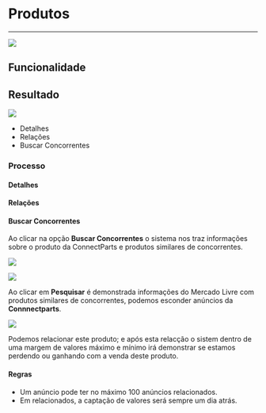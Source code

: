 # Produtos 

---

![](http://developers.connectparts.com.br/imagens/SDPprod01.png)

## Funcionalidade

## Resultado

![](http://developers.connectparts.com.br/imagens/SDPprod02.png)

* Detalhes
* Relações
* Buscar Concorrentes


### Processo

#### Detalhes

#### Relações

#### Buscar Concorrentes

Ao clicar na opção **Buscar Concorrentes** o sistema nos traz informações sobre o produto da ConnectParts e produtos similares de concorrentes.

![](http://developers.connectparts.com.br/imagens/buscarCorrentes01.png)

![](http://developers.connectparts.com.br/imagens/buscarCorrentes02.png)

Ao clicar em **Pesquisar** é demonstrada informações do Mercado Livre com produtos similares de concorrentes, podemos esconder anúncios da **Connnectparts**.

![](http://developers.connectparts.com.br/imagens/buscarCorrentes03.png)

Podemos relacionar este produto; e após esta relacção o sistem dentro de uma margem de valores máximo e mínimo irá demonstrar se estamos perdendo ou ganhando com a venda deste produto.

#### Regras

* Um anúncio pode ter no máximo 100 anúncios relacionados.
* Em relacionados, a captação de valores será sempre um dia atrás.



















